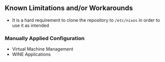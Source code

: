 ## Known Limitations and/or Workarounds
+ It is a hard requirement to clone the repository to `/etc/nixos` in order to use it as intended

### Manually Applied Configuration
+ Virtual Machine Management
+ WINE Applications
